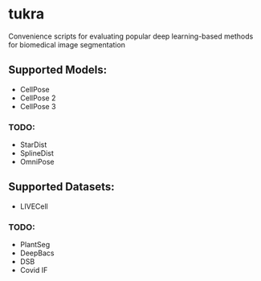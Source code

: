 # tukra
Convenience scripts for evaluating popular deep learning-based methods for biomedical image segmentation

## Supported Models:
- CellPose
- CellPose 2
- CellPose 3

### TODO:
- StarDist
- SplineDist
- OmniPose

## Supported Datasets:
- LIVECell

### TODO:
- PlantSeg
- DeepBacs
- DSB
- Covid IF
